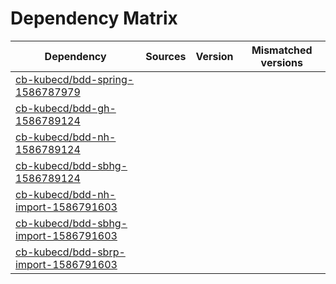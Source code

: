 # Dependency Matrix

Dependency | Sources | Version | Mismatched versions
---------- | ------- | ------- | -------------------
[cb-kubecd/bdd-spring-1586787979](https://github.com/cb-kubecd/bdd-spring-1586787979.git) |  | []() | 
[cb-kubecd/bdd-gh-1586789124](https://github.com/cb-kubecd/bdd-gh-1586789124.git) |  | []() | 
[cb-kubecd/bdd-nh-1586789124](https://github.com/cb-kubecd/bdd-nh-1586789124.git) |  | []() | 
[cb-kubecd/bdd-sbhg-1586789124](https://github.com/cb-kubecd/bdd-sbhg-1586789124.git) |  | []() | 
[cb-kubecd/bdd-nh-import-1586791603](https://github.com/cb-kubecd/bdd-nh-import-1586791603.git) |  | []() | 
[cb-kubecd/bdd-sbhg-import-1586791603](https://github.com/cb-kubecd/bdd-sbhg-import-1586791603.git) |  | []() | 
[cb-kubecd/bdd-sbrp-import-1586791603](https://github.com/cb-kubecd/bdd-sbrp-import-1586791603.git) |  | []() | 
